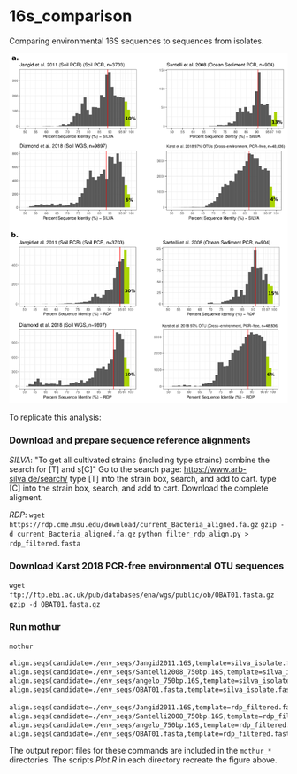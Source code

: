 # 16s_comparison
Comparing environmental 16S sequences to sequences from isolates. 

![fig](https://raw.githubusercontent.com/alexcritschristoph/16s_comparison/master/figure.png)

To replicate this analysis:

### Download and prepare sequence reference alignments
*SILVA*:
"To get all cultivated strains (including type strains) combine the search for \[T\] and s\[C\]"
Go to the search page:
https://www.arb-silva.de/search/
type \[T\] into the strain box, search, and add to cart.
type \[C\] into the strain box, search, and add to cart.
Download the complete aligment. 

*RDP*:
`wget https://rdp.cme.msu.edu/download/current_Bacteria_aligned.fa.gz`
`gzip -d current_Bacteria_aligned.fa.gz`
`python filter_rdp_align.py > rdp_filtered.fasta`


### Download Karst 2018 PCR-free environmental OTU sequences

`wget ftp://ftp.ebi.ac.uk/pub/databases/ena/wgs/public/ob/OBAT01.fasta.gz`
`gzip -d OBAT01.fasta.gz`

### Run mothur 
`mothur`

```
align.seqs(candidate=./env_seqs/Jangid2011.16S,template=silva_isolate.fasta)
align.seqs(candidate=./env_seqs/Santelli2008_750bp.16S,template=silva_isolate.fasta)
align.seqs(candidate=./env_seqs/angelo_750bp.16S,template=silva_isolate.fasta)
align.seqs(candidate=./env_seqs/OBAT01.fasta,template=silva_isolate.fasta)

align.seqs(candidate=./env_seqs/Jangid2011.16S,template=rdp_filtered.fasta)
align.seqs(candidate=./env_seqs/Santelli2008_750bp.16S,template=rdp_filtered.fasta)
align.seqs(candidate=./env_seqs/angelo_750bp.16S,template=rdp_filtered.fasta)
align.seqs(candidate=./env_seqs/OBAT01.fasta,template=rdp_filtered.fasta)
```

The output report files for these commands are included in the `mothur_*` directories. The scripts *Plot.R* in each directory recreate the figure above.
